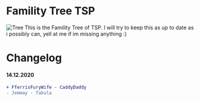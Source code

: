 # Famility Tree TSP
![Tree](https://cdn.discordapp.com/attachments/722744909240729612/788129671354515506/Family_Tree_14-12.png)
This is the Famility Tree of TSP. I will try to keep this as up to date as i possibly can, yell at me if im missing anything :)

# Changelog

#### 14.12.2020
```diff
+ FferrisFuryWife - CaddyDaddy
- Jemmay - Tabula
```
